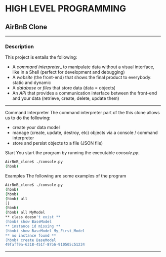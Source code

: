 # HIGH LEVEL PROGRAMMING

## AirBnB Clone

---

### Description
This project is entails the following:
- A _command interpreter__ to manipulate data without a visual interface, like in a Shell (perfect for development and debugging)
- A _website_ (the front-end) that shows the final product to everybody: static and dynamic
- A _database_ or _files_ that store data (data = objects)
- An _API_ that provides a communication interface between the front-end and your data (retrieve, create, delete, update them)

---

Command Interpreter
The command interpreter part of the this clone allows us to do the following:
- create your data model
- manage (create, update, destroy, etc) objects via a console / command interpreter
- store and persist objects to a file (JSON file)

Start
You start the program by running the executable _console.py_.
```bash
AirBnB_clone$ ./console.py
(hbnb) 
```

Examples
The following are some examples of the program
```bash
AirBnB_clone$ ./console.py
(hbnb) 
(hbnb) 
(hbnb) all
[]
(hbnb) 
(hbnb) all MyModel
** class doesn't exist **
(hbnb) show BaseModel
** instance id missing **
(hbnb) show BaseModel My_First_Model
** no instance found **
(hbnb) create BaseModel
49faff9a-6318-451f-87b6-910505c51234
```

---
